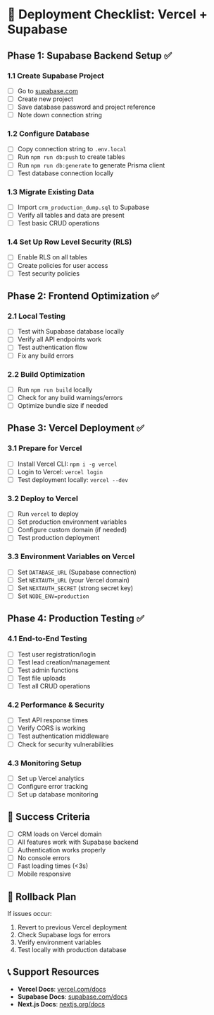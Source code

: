 # 🚀 Deployment Checklist: Vercel + Supabase

## Phase 1: Supabase Backend Setup ✅

### 1.1 Create Supabase Project
- [ ] Go to [supabase.com](https://supabase.com)
- [ ] Create new project
- [ ] Save database password and project reference
- [ ] Note down connection string

### 1.2 Configure Database
- [ ] Copy connection string to `.env.local`
- [ ] Run `npm run db:push` to create tables
- [ ] Run `npm run db:generate` to generate Prisma client
- [ ] Test database connection locally

### 1.3 Migrate Existing Data
- [ ] Import `crm_production_dump.sql` to Supabase
- [ ] Verify all tables and data are present
- [ ] Test basic CRUD operations

### 1.4 Set Up Row Level Security (RLS)
- [ ] Enable RLS on all tables
- [ ] Create policies for user access
- [ ] Test security policies

## Phase 2: Frontend Optimization ✅

### 2.1 Local Testing
- [ ] Test with Supabase database locally
- [ ] Verify all API endpoints work
- [ ] Test authentication flow
- [ ] Fix any build errors

### 2.2 Build Optimization
- [ ] Run `npm run build` locally
- [ ] Check for any build warnings/errors
- [ ] Optimize bundle size if needed

## Phase 3: Vercel Deployment ✅

### 3.1 Prepare for Vercel
- [ ] Install Vercel CLI: `npm i -g vercel`
- [ ] Login to Vercel: `vercel login`
- [ ] Test deployment locally: `vercel --dev`

### 3.2 Deploy to Vercel
- [ ] Run `vercel` to deploy
- [ ] Set production environment variables
- [ ] Configure custom domain (if needed)
- [ ] Test production deployment

### 3.3 Environment Variables on Vercel
- [ ] Set `DATABASE_URL` (Supabase connection)
- [ ] Set `NEXTAUTH_URL` (your Vercel domain)
- [ ] Set `NEXTAUTH_SECRET` (strong secret key)
- [ ] Set `NODE_ENV=production`

## Phase 4: Production Testing ✅

### 4.1 End-to-End Testing
- [ ] Test user registration/login
- [ ] Test lead creation/management
- [ ] Test admin functions
- [ ] Test file uploads
- [ ] Test all CRUD operations

### 4.2 Performance & Security
- [ ] Test API response times
- [ ] Verify CORS is working
- [ ] Test authentication middleware
- [ ] Check for security vulnerabilities

### 4.3 Monitoring Setup
- [ ] Set up Vercel analytics
- [ ] Configure error tracking
- [ ] Set up database monitoring

## 🎯 Success Criteria

- [ ] CRM loads on Vercel domain
- [ ] All features work with Supabase backend
- [ ] Authentication works properly
- [ ] No console errors
- [ ] Fast loading times (<3s)
- [ ] Mobile responsive

## 🚨 Rollback Plan

If issues occur:
1. Revert to previous Vercel deployment
2. Check Supabase logs for errors
3. Verify environment variables
4. Test locally with production database

## 📞 Support Resources

- **Vercel Docs**: [vercel.com/docs](https://vercel.com/docs)
- **Supabase Docs**: [supabase.com/docs](https://supabase.com/docs)
- **Next.js Docs**: [nextjs.org/docs](https://nextjs.org/docs)
